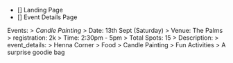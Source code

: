 -   [] Landing Page
-   [] Event Details Page


Events:
    > *Candle Painting*
        > Date: 13th Sept (Saturday)
        > Venue: The Palms
        > registration: 2k
        > Time: 2:30pm - 5pm
        > Total Spots: 15
        > Description: 
        > event_details: 
            > Henna Corner
            > Food
            > Candle Painting
            > Fun Activities
            > A surprise goodie bag

